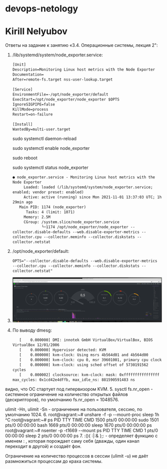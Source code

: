 # devops-netology
# Kirill Nelyubov

Ответы на задание к занятию «3.4. Операционные системы, лекция 2":

1. /lib/systemd/system/node_exporter.service:

       [Unit]
       Description=Monitoring Linux host metrics with the Node Exporter
       Documentation=
       After=remote-fs.target nss-user-lookup.target
   
       [Service]
       EnvironmentFile=-/opt/node_exporter/default
       ExecStart=/opt/node_exporter/node_exporter $OPTS
       IgnoreSIGPIPE=false
       KillMode=process
       Restart=on-failure
   
       [Install]
       WantedBy=multi-user.target
   sudo systemctl daemon-reload

   sudo systemctl enable node_exporter

   sudo reboot

   sudo systemctl status node_exporter

       ● node_exporter.service - Monitoring Linux host metrics with the Node Exporter
            Loaded: loaded (/lib/systemd/system/node_exporter.service; enabled; vendor preset: enabled)
            Active: active (running) since Mon 2021-11-01 13:37:03 UTC; 1h 29min ago
          Main PID: 1174 (node_exporter)
             Tasks: 4 (limit: 1071)
            Memory: 2.5M
            CGroup: /system.slice/node_exporter.service
                    └─1174 /opt/node_exporter/node_exporter --collector.disable-defaults --web.disable-exporter-metrics --collector.cpu --collector.meminfo --collector.diskstats --collector.netstat


2. /opt/node_exporter/default:

       OPTS="--collector.disable-defaults --web.disable-exporter-metrics  --collector.cpu --collector.meminfo --collector.diskstats --collector.netstat"
3. <img src="Снимок экрана в 2021-11-01 22-38-52.png"/>
4. По выводу dmesg:

          [    0.000000] DMI: innotek GmbH VirtualBox/VirtualBox, BIOS VirtualBox 12/01/2006
          [    0.000000] Hypervisor detected: KVM
          [    0.000000] kvm-clock: Using msrs 4b564d01 and 4b564d00
          [    0.000000] kvm-clock: cpu 0, msr 39601001, primary cpu clock
          [    0.000000] kvm-clock: using sched offset of 5730191562 cycles
          [    0.000002] clocksource: kvm-clock: mask: 0xffffffffffffffff max_cycles: 0x1cd42e4dffb, max_idle_ns: 881590591483 ns
  видно, что ОС стартует под гипервизором KVM.
5. sysctl fs.nr_open - системное ограничение на количество открытых файлов (дескрипторов), по умолчанию fs.nr_open = 1048576.

   ulimit -Hn, ulimit -Sn - ограничение на пользователя, сессию, по умолчанию 1024.
6.     root@vagrant:~# unshare -f -p --mount-proc sleep 1h 
       ^C
       root@vagrant:~# ps
           PID TTY          TIME CMD
          1500 pts/0    00:00:00 sudo
          1501 pts/0    00:00:00 bash
          1669 pts/0    00:00:00 sleep
          1670 pts/0    00:00:00 ps
       root@vagrant:~# nsenter -p -t1669 --mount ps
           PID TTY          TIME CMD
             1 pts/0    00:00:00 sleep
             2 pts/0    00:00:00 ps
7. :(){ :|:& };: - определяет функцию с именем : , которая порождает саму себя (дважды, один канал переходит в другой) и создаёт фон.

   Ограничение на количество процессов в сессии (ulimit -u) не даёт размножиться процессам до краха системы.